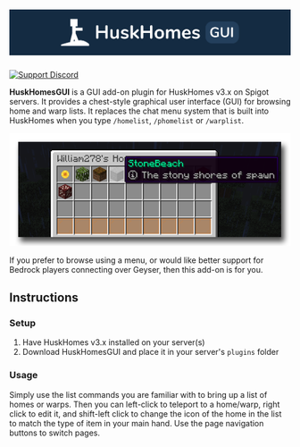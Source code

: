 # [![HuskHomes Banner](images/banner-graphic.png)](https://github.com/WiIIiam278/HuskHomes2)
[![Support Discord](https://img.shields.io/discord/818135932103557162.svg?label=&logo=discord&logoColor=fff&color=7389D8&labelColor=6A7EC2)](https://discord.gg/tVYhJfyDWG)

**HuskHomesGUI** is a GUI add-on plugin for HuskHomes v3.x on Spigot servers. It provides a chest-style graphical user interface (GUI) for browsing home and warp lists. It replaces the chat menu system that is built into HuskHomes when you type `/homelist`, `/phomelist` or `/warplist`.

![Menu screenshot](images/menu-screenshot.png)

If you prefer to browse using a menu, or would like better support for Bedrock players connecting over Geyser, then this add-on is for you.

## Instructions
### Setup
1. Have HuskHomes v3.x installed on your server(s)
2. Download HuskHomesGUI and place it in your server's `plugins` folder

### Usage
Simply use the list commands you are familiar with to bring up a list of homes or warps.
Then you can left-click to teleport to a home/warp, right click to edit it, and shift-left click to change the icon of the home in the list to match the type of item in your main hand. Use the page navigation buttons to switch pages.